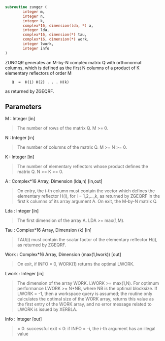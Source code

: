 ```fortran
subroutine zungqr (
		integer m,
		integer n,
		integer k,
		complex*16, dimension(lda, *) a,
		integer lda,
		complex*16, dimension(*) tau,
		complex*16, dimension(*) work,
		integer lwork,
		integer info
)
```

 ZUNGQR generates an M-by-N complex matrix Q with orthonormal columns,
 which is defined as the first N columns of a product of K elementary
 reflectors of order M

       Q  =  H(1) H(2) . . . H(k)

 as returned by ZGEQRF.

## Parameters
M : Integer [in]
> The number of rows of the matrix Q. M >= 0.

N : Integer [in]
> The number of columns of the matrix Q. M >= N >= 0.

K : Integer [in]
> The number of elementary reflectors whose product defines the
> matrix Q. N >= K >= 0.

A : Complex*16 Array, Dimension (lda,n) [in,out]
> On entry, the i-th column must contain the vector which
> defines the elementary reflector H(i), for i = 1,2,...,k, as
> returned by ZGEQRF in the first k columns of its array
> argument A.
> On exit, the M-by-N matrix Q.

Lda : Integer [in]
> The first dimension of the array A. LDA >= max(1,M).

Tau : Complex*16 Array, Dimension (k) [in]
> TAU(i) must contain the scalar factor of the elementary
> reflector H(i), as returned by ZGEQRF.

Work : Complex*16 Array, Dimension (max(1,lwork)) [out]
> On exit, if INFO = 0, WORK(1) returns the optimal LWORK.

Lwork : Integer [in]
> The dimension of the array WORK. LWORK >= max(1,N).
> For optimum performance LWORK >= N*NB, where NB is the
> optimal blocksize.
> If LWORK = -1, then a workspace query is assumed; the routine
> only calculates the optimal size of the WORK array, returns
> this value as the first entry of the WORK array, and no error
> message related to LWORK is issued by XERBLA.

Info : Integer [out]
> = 0:  successful exit
> < 0:  if INFO = -i, the i-th argument has an illegal value

